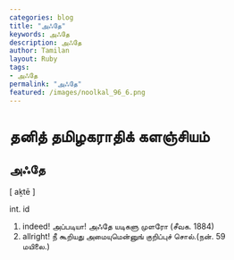 ```yaml
---  
categories: blog  
title: "அஃதே"
keywords: அஃதே  
description: அஃதே
author: Tamilan  
layout: Ruby  
tags:     
- அஃதே
permalink: "அஃதே"  
featured: /images/noolkal_96_6.png  
--- 
```

# தனித் தமிழகராதிக் களஞ்சியம்
## அஃதே

[ aḵtē ]  
  
int. id  
1. indeed! அப்படியா! அஃதே யடிகளு முளரோ (சீவக. 1884)  
2. allright! நீ கூறியது அமையுமென்னுங் குறிப்புச் சொல்.(நன். 59  
மயிலை.)